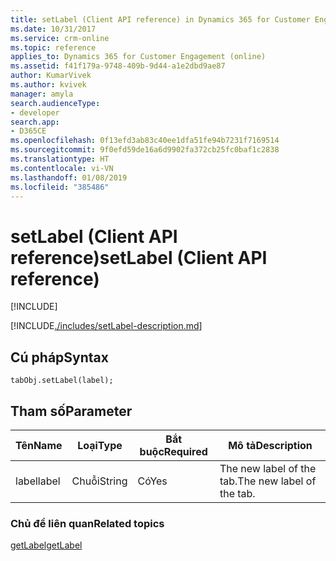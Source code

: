```yaml
---
title: setLabel (Client API reference) in Dynamics 365 for Customer Engagement| MicrosoftDocs
ms.date: 10/31/2017
ms.service: crm-online
ms.topic: reference
applies_to: Dynamics 365 for Customer Engagement (online)
ms.assetid: f41f179a-9748-409b-9d44-a1e2dbd9ae87
author: KumarVivek
ms.author: kvivek
manager: amyla
search.audienceType:
- developer
search.app:
- D365CE
ms.openlocfilehash: 0f13efd3ab83c40ee1dfa51fe94b7231f7169514
ms.sourcegitcommit: 9f0efd59de16a6d9902fa372cb25fc0baf1c2838
ms.translationtype: HT
ms.contentlocale: vi-VN
ms.lasthandoff: 01/08/2019
ms.locfileid: "385486"
---
```

# <a name="setlabel-client-api-reference"></a><span data-ttu-id="2ae60-102">setLabel (Client API reference)</span><span class="sxs-lookup"><span data-stu-id="2ae60-102">setLabel (Client API reference)</span></span>

[!INCLUDE[](../../../../includes/cc_applies_to_update_9_0_0.md)]

[!INCLUDE[./includes/setLabel-description.md](./includes/setLabel-description.md)]

## <a name="syntax"></a><span data-ttu-id="2ae60-103">Cú pháp</span><span class="sxs-lookup"><span data-stu-id="2ae60-103">Syntax</span></span>

`tabObj.setLabel(label);`

## <a name="parameter"></a><span data-ttu-id="2ae60-104">Tham số</span><span class="sxs-lookup"><span data-stu-id="2ae60-104">Parameter</span></span>

|<span data-ttu-id="2ae60-105">Tên</span><span class="sxs-lookup"><span data-stu-id="2ae60-105">Name</span></span>|<span data-ttu-id="2ae60-106">Loại</span><span class="sxs-lookup"><span data-stu-id="2ae60-106">Type</span></span>|<span data-ttu-id="2ae60-107">Bắt buộc</span><span class="sxs-lookup"><span data-stu-id="2ae60-107">Required</span></span>|<span data-ttu-id="2ae60-108">Mô tả</span><span class="sxs-lookup"><span data-stu-id="2ae60-108">Description</span></span>|
|--|--|--|--|
|<span data-ttu-id="2ae60-109">label</span><span class="sxs-lookup"><span data-stu-id="2ae60-109">label</span></span>|<span data-ttu-id="2ae60-110">Chuỗi</span><span class="sxs-lookup"><span data-stu-id="2ae60-110">String</span></span>|<span data-ttu-id="2ae60-111">Có</span><span class="sxs-lookup"><span data-stu-id="2ae60-111">Yes</span></span>|<span data-ttu-id="2ae60-112">The new label of the tab.</span><span class="sxs-lookup"><span data-stu-id="2ae60-112">The new label of the tab.</span></span>|

### <a name="related-topics"></a><span data-ttu-id="2ae60-113">Chủ đề liên quan</span><span class="sxs-lookup"><span data-stu-id="2ae60-113">Related topics</span></span>

[<span data-ttu-id="2ae60-114">getLabel</span><span class="sxs-lookup"><span data-stu-id="2ae60-114">getLabel</span></span>](getLabel.md)
